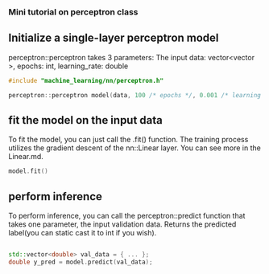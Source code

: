 ### **Mini tutorial on perceptron class**

## **Initialize a single-layer perceptron model**
perceptron::perceptron takes 3 parameters: The input data: vector<vector<double> >, epochs: int, learning_rate: double
```cpp
#include "machine_learning/nn/perceptron.h"

perceptron::perceptron model(data, 100 /* epochs */, 0.001 /* learning rate */);
```

## **fit the model on the input data**
To fit the model, you can just call the .fit() function. The training process utilizes the gradient descent of the nn::Linear
layer. You can see more in the Linear.md.
```cpp
model.fit()
```

## **perform inference**
To perform inference, you can call the perceptron::predict function that takes one parameter, the input validation data.
Returns the predicted label(you can static cast it to int if you wish).
```cpp

std::vector<double> val_data = { ... };
double y_pred = model.predict(val_data);
```

